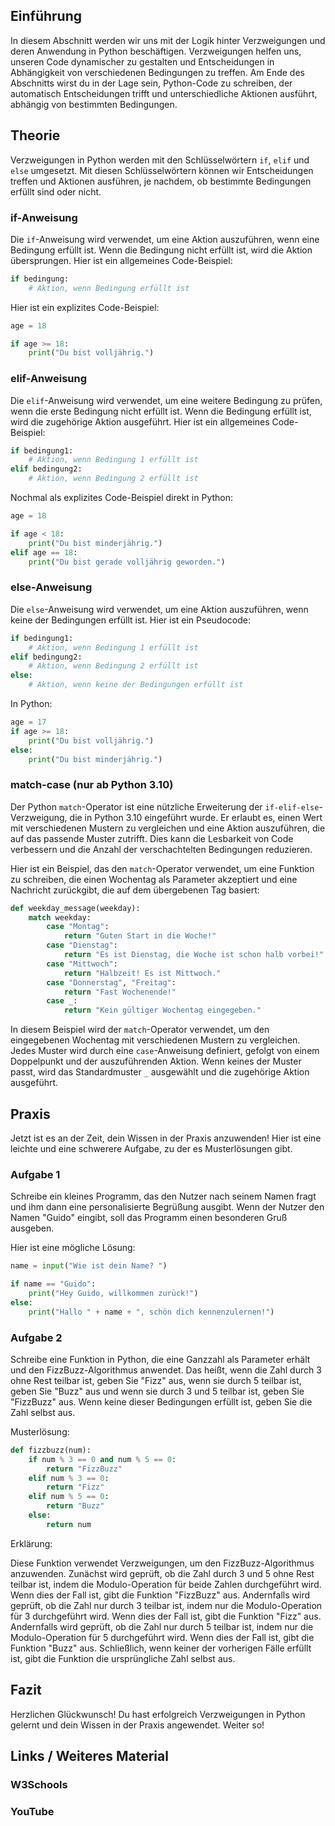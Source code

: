 ## Einführung
In diesem Abschnitt werden wir uns mit der Logik hinter Verzweigungen und deren Anwendung in Python beschäftigen. Verzweigungen helfen uns, unseren Code dynamischer zu gestalten und Entscheidungen in Abhängigkeit von verschiedenen Bedingungen zu treffen. Am Ende des Abschnitts wirst du in der Lage sein, Python-Code zu schreiben, der automatisch Entscheidungen trifft und unterschiedliche Aktionen ausführt, abhängig von bestimmten Bedingungen.

## Theorie
Verzweigungen in Python werden mit den Schlüsselwörtern `if`, `elif` und `else` umgesetzt. Mit diesen Schlüsselwörtern können wir Entscheidungen treffen und Aktionen ausführen, je nachdem, ob bestimmte Bedingungen erfüllt sind oder nicht.

### if-Anweisung
Die `if`-Anweisung wird verwendet, um eine Aktion auszuführen, wenn eine Bedingung erfüllt ist. Wenn die Bedingung nicht erfüllt ist, wird die Aktion übersprungen. Hier ist ein allgemeines Code-Beispiel:

```python
if bedingung:
    # Aktion, wenn Bedingung erfüllt ist
```

Hier ist ein explizites Code-Beispiel:

```python
age = 18

if age >= 18:
    print("Du bist volljährig.")
```

### elif-Anweisung
Die `elif`-Anweisung wird verwendet, um eine weitere Bedingung zu prüfen, wenn die erste Bedingung nicht erfüllt ist. Wenn die Bedingung erfüllt ist, wird die zugehörige Aktion ausgeführt. Hier ist ein allgemeines Code-Beispiel:

```python
if bedingung1:
    # Aktion, wenn Bedingung 1 erfüllt ist
elif bedingung2:
    # Aktion, wenn Bedingung 2 erfüllt ist
```

Nochmal als explizites Code-Beispiel direkt in Python:

```python
age = 18

if age < 18:
    print("Du bist minderjährig.")
elif age == 18:
    print("Du bist gerade volljährig geworden.")
```

### else-Anweisung
Die `else`-Anweisung wird verwendet, um eine Aktion auszuführen, wenn keine der Bedingungen erfüllt ist. Hier ist ein Pseudocode:

```python
if bedingung1:
    # Aktion, wenn Bedingung 1 erfüllt ist
elif bedingung2:
    # Aktion, wenn Bedingung 2 erfüllt ist
else:
    # Aktion, wenn keine der Bedingungen erfüllt ist
```

In Python:

```python
age = 17
if age >= 18:
    print("Du bist volljährig.")
else:
    print("Du bist minderjährig.")
```
### match-case (nur ab Python 3.10)
Der Python `match`-Operator ist eine nützliche Erweiterung der `if-elif-else`-Verzweigung, die in Python 3.10 eingeführt wurde. Er erlaubt es, einen Wert mit verschiedenen Mustern zu vergleichen und eine Aktion auszuführen, die auf das passende Muster zutrifft. Dies kann die Lesbarkeit von Code verbessern und die Anzahl der verschachtelten Bedingungen reduzieren.

Hier ist ein Beispiel, das den `match`-Operator verwendet, um eine Funktion zu schreiben, die einen Wochentag als Parameter akzeptiert und eine Nachricht zurückgibt, die auf dem übergebenen Tag basiert:

```python
def weekday_message(weekday):
    match weekday:
        case "Montag":
            return "Guten Start in die Woche!"
        case "Dienstag":
            return "Es ist Dienstag, die Woche ist schon halb vorbei!"
        case "Mittwoch":
            return "Halbzeit! Es ist Mittwoch."
        case "Donnerstag", "Freitag":
            return "Fast Wochenende!"
        case _:
            return "Kein gültiger Wochentag eingegeben."
```

In diesem Beispiel wird der `match`-Operator verwendet, um den eingegebenen Wochentag mit verschiedenen Mustern zu vergleichen. Jedes Muster wird durch eine `case`-Anweisung definiert, gefolgt von einem Doppelpunkt und der auszuführenden Aktion. Wenn keines der Muster passt, wird das Standardmuster `_` ausgewählt und die zugehörige Aktion ausgeführt.

## Praxis
Jetzt ist es an der Zeit, dein Wissen in der Praxis anzuwenden! Hier ist eine leichte und eine schwerere Aufgabe, zu der es Musterlösungen gibt.

### Aufgabe 1
Schreibe ein kleines Programm, das den Nutzer nach seinem Namen fragt und ihm dann eine personalisierte Begrüßung ausgibt. Wenn der Nutzer den Namen "Guido" eingibt, soll das Programm einen besonderen Gruß ausgeben.

Hier ist eine mögliche Lösung:

```python
name = input("Wie ist dein Name? ")

if name == "Guido":
    print("Hey Guido, willkommen zurück!")
else:
    print("Hallo " + name + ", schön dich kennenzulernen!")
```

### Aufgabe 2

Schreibe eine Funktion in Python, die eine Ganzzahl als Parameter erhält und den FizzBuzz-Algorithmus anwendet. Das heißt, wenn die Zahl durch 3 ohne Rest teilbar ist, geben Sie "Fizz" aus, wenn sie durch 5 teilbar ist, geben Sie "Buzz" aus und wenn sie durch 3 und 5 teilbar ist, geben Sie "FizzBuzz" aus. Wenn keine dieser Bedingungen erfüllt ist, geben Sie die Zahl selbst aus.

Musterlösung:
```python
def fizzbuzz(num):
    if num % 3 == 0 and num % 5 == 0:
        return "FizzBuzz"
    elif num % 3 == 0:
        return "Fizz"
    elif num % 5 == 0:
        return "Buzz"
    else:
        return num
```
Erklärung:

Diese Funktion verwendet Verzweigungen, um den FizzBuzz-Algorithmus anzuwenden. Zunächst wird geprüft, ob die Zahl durch 3 und 5 ohne Rest teilbar ist, indem die Modulo-Operation für beide Zahlen durchgeführt wird. Wenn dies der Fall ist, gibt die Funktion "FizzBuzz" aus. Andernfalls wird geprüft, ob die Zahl nur durch 3 teilbar ist, indem nur die Modulo-Operation für 3 durchgeführt wird. Wenn dies der Fall ist, gibt die Funktion "Fizz" aus. Andernfalls wird geprüft, ob die Zahl nur durch 5 teilbar ist, indem nur die Modulo-Operation für 5 durchgeführt wird. Wenn dies der Fall ist, gibt die Funktion "Buzz" aus. Schließlich, wenn keiner der vorherigen Fälle erfüllt ist, gibt die Funktion die ursprüngliche Zahl selbst aus.

## Fazit
Herzlichen Glückwunsch! Du hast erfolgreich Verzweigungen in Python gelernt und dein Wissen in der Praxis angewendet. Weiter so!

## Links / Weiteres Material
### W3Schools
### YouTube